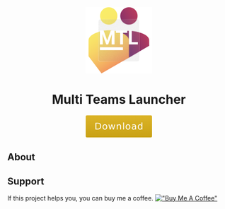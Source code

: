 <div align="center">
  <img src="/docs/images/Icon.png" width="150" />
  <h1>Multi Teams Launcher</h1>
</div>

<div align="center">
<svg xmlns="http://www.w3.org/2000/svg" xmlns:xlink="http://www.w3.org/1999/xlink" width="150" height="50" role="img" aria-label="Download"><title>Download</title><linearGradient id="s" x2="0" y2="100%"><stop offset="0" stop-color="#bbb" stop-opacity=".1"/><stop offset="1" stop-opacity=".1"/></linearGradient><clipPath id="r"><rect width="150" height="50" rx="3" fill="#fff"/></clipPath><g clip-path="url(#r)"><rect width="0" height="50" fill="#dfb317"/><rect x="0" width="150" height="50" fill="#dfb317"/><rect width="150" height="50" fill="url(#s)"/></g><g fill="#fff" text-anchor="middle" font-family="Verdana,Geneva,DejaVu Sans,sans-serif" text-rendering="geometricPrecision" font-size="210"><text x="750" y="320" transform="scale(.1)" fill="#fff" textLength="1100">Download</text></g></svg>
</div>

## About

## Support
If this project helps you, you can buy me a coffee.
[!["Buy Me A Coffee"](https://www.buymeacoffee.com/assets/img/custom_images/orange_img.png)](https://www.buymeacoffee.com/patrickhettich)